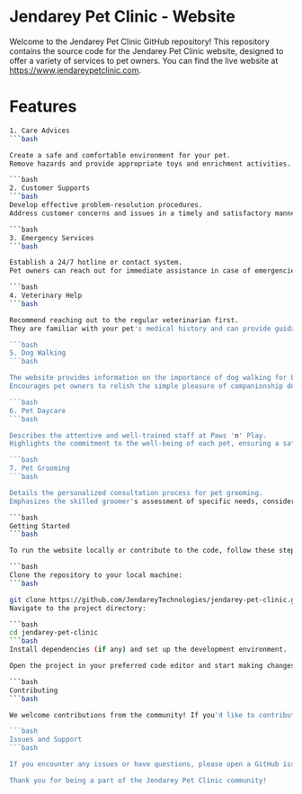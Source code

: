 
# Jendarey Pet Clinic - Website
Welcome to the Jendarey Pet Clinic GitHub repository! This repository contains the source code for the Jendarey Pet Clinic website, designed to offer a variety of services to pet owners. You can find the live website at https://www.jendareypetclinic.com.

# Features

```bash
1. Care Advices
```bash

Create a safe and comfortable environment for your pet.
Remove hazards and provide appropriate toys and enrichment activities.

```bash
2. Customer Supports
```bash
Develop effective problem-resolution procedures.
Address customer concerns and issues in a timely and satisfactory manner.

```bash
3. Emergency Services
```bash

Establish a 24/7 hotline or contact system.
Pet owners can reach out for immediate assistance in case of emergencies.

```bash
4. Veterinary Help
```bash

Recommend reaching out to the regular veterinarian first.
They are familiar with your pet's medical history and can provide guidance or schedule an appointment.

```bash
5. Dog Walking
```bash

The website provides information on the importance of dog walking for bonding.
Encourages pet owners to relish the simple pleasure of companionship during walks.

```bash
6. Pet Daycare
```bash

Describes the attentive and well-trained staff at Paws 'n' Play.
Highlights the commitment to the well-being of each pet, ensuring a safe and enjoyable experience.

```bash
7. Pet Grooming
```bash

Details the personalized consultation process for pet grooming.
Emphasizes the skilled groomer's assessment of specific needs, considering coat type, skin condition, and other details.

```bash
Getting Started
```bash

To run the website locally or contribute to the code, follow these steps:

```bash
Clone the repository to your local machine:
```bash

git clone https://github.com/JendareyTechnologies/jendarey-pet-clinic.git
Navigate to the project directory:

```bash
cd jendarey-pet-clinic
```bash
Install dependencies (if any) and set up the development environment.

Open the project in your preferred code editor and start making changes or running the website locally.

```bash
Contributing
```bash

We welcome contributions from the community! If you'd like to contribute to the development of the Jendarey Pet Clinic website, please follow our contribution guidelines.

```bash
Issues and Support
```bash

If you encounter any issues or have questions, please open a GitHub issue or reach out to our support team through the contact information on the website.

Thank you for being a part of the Jendarey Pet Clinic community!
